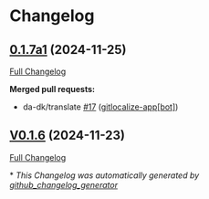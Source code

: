 # Changelog

## [0.1.7a1](https://github.com/OpenVoiceOS/ovos-skill-number-facts/tree/0.1.7a1) (2024-11-25)

[Full Changelog](https://github.com/OpenVoiceOS/ovos-skill-number-facts/compare/V0.1.6...0.1.7a1)

**Merged pull requests:**

- da-dk/translate [\#17](https://github.com/OpenVoiceOS/ovos-skill-number-facts/pull/17) ([gitlocalize-app[bot]](https://github.com/apps/gitlocalize-app))

## [V0.1.6](https://github.com/OpenVoiceOS/ovos-skill-number-facts/tree/V0.1.6) (2024-11-23)

[Full Changelog](https://github.com/OpenVoiceOS/ovos-skill-number-facts/compare/0.1.6...V0.1.6)



\* *This Changelog was automatically generated by [github_changelog_generator](https://github.com/github-changelog-generator/github-changelog-generator)*

